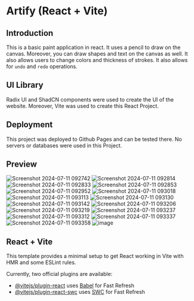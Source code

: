 # Artify (React + Vite)

## Introduction

This is a basic paint application in react. It uses a pencil to draw on the canvas. Moreover, you can draw shapes and text on the canvas as well. It also allows users to change colors and thickness of strokes. It also allows for `undo` and `redo` operations.

## UI Library

Radix UI and ShadCN components were used to create the UI of the website. Moreover, Vite was used to create this React Project.

## Deployment

This project was deployed to Github Pages and can be tested there. No servers or databases were used in this Project.

## Preview
![Screenshot 2024-07-11 092742](https://github.com/HasanYahya101/Artify-Vite/assets/118683092/b7f3880d-7fca-47bd-8355-855f0e03eb4e)
![Screenshot 2024-07-11 092814](https://github.com/HasanYahya101/Artify-Vite/assets/118683092/ddac67fe-f6b9-403e-b17b-d9f27e7decf7)
![Screenshot 2024-07-11 092833](https://github.com/HasanYahya101/Artify-Vite/assets/118683092/0c9d0146-c72e-428c-b32c-4e1049716010)
![Screenshot 2024-07-11 092853](https://github.com/HasanYahya101/Artify-Vite/assets/118683092/51213c44-6c91-40e9-bc7e-140316f4b65b)
![Screenshot 2024-07-11 092952](https://github.com/HasanYahya101/Artify-Vite/assets/118683092/bdfebed1-ef80-420f-b892-994d367d172f)
![Screenshot 2024-07-11 093018](https://github.com/HasanYahya101/Artify-Vite/assets/118683092/0f0b64ca-e626-441f-8d37-e74bc1f6a19d)
![Screenshot 2024-07-11 093113](https://github.com/HasanYahya101/Artify-Vite/assets/118683092/12658176-6771-49a6-b499-5f0568f95517)
![Screenshot 2024-07-11 093130](https://github.com/HasanYahya101/Artify-Vite/assets/118683092/91d1b767-ee64-442d-a010-aed201f602f2)
![Screenshot 2024-07-11 093142](https://github.com/HasanYahya101/Artify-Vite/assets/118683092/e35ff3ce-25d8-462f-8065-13d7117bfa2c)
![Screenshot 2024-07-11 093206](https://github.com/HasanYahya101/Artify-Vite/assets/118683092/4be4194f-49b7-4202-b338-61ea116c3b8c)
![Screenshot 2024-07-11 093219](https://github.com/HasanYahya101/Artify-Vite/assets/118683092/1936c6f9-3511-428b-84be-217343d6814c)
![Screenshot 2024-07-11 093237](https://github.com/HasanYahya101/Artify-Vite/assets/118683092/62df81fa-fea2-4870-ad38-e21bf11dc32b)
![Screenshot 2024-07-11 093312](https://github.com/HasanYahya101/Artify-Vite/assets/118683092/fb30a751-b0da-43cd-9a40-4af91b85cfdf)
![Screenshot 2024-07-11 093337](https://github.com/HasanYahya101/Artify-Vite/assets/118683092/3c67c893-ecc0-4c8d-9c24-54d7e7197275)
![Screenshot 2024-07-11 093358](https://github.com/HasanYahya101/Artify-Vite/assets/118683092/8b9ab5a5-b936-4aa5-9456-f2a8d4e4c5b2)
![image](https://github.com/user-attachments/assets/72b11704-d846-42ff-9be4-4b0392cb1ddd)

## React + Vite

This template provides a minimal setup to get React working in Vite with HMR and some ESLint rules.

Currently, two official plugins are available:

- [@vitejs/plugin-react](https://github.com/vitejs/vite-plugin-react/blob/main/packages/plugin-react/README.md) uses [Babel](https://babeljs.io/) for Fast Refresh
- [@vitejs/plugin-react-swc](https://github.com/vitejs/vite-plugin-react-swc) uses [SWC](https://swc.rs/) for Fast Refresh
